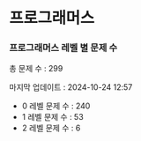 # 프로그래머스
### 프로그래머스 레벨 별 문제 수
총 문제 수 : 299

마지막 업데이트 : 2024-10-24 12:57

- 0 레벨 문제 수 : 240
- 1 레벨 문제 수 : 53
- 2 레벨 문제 수 : 6
